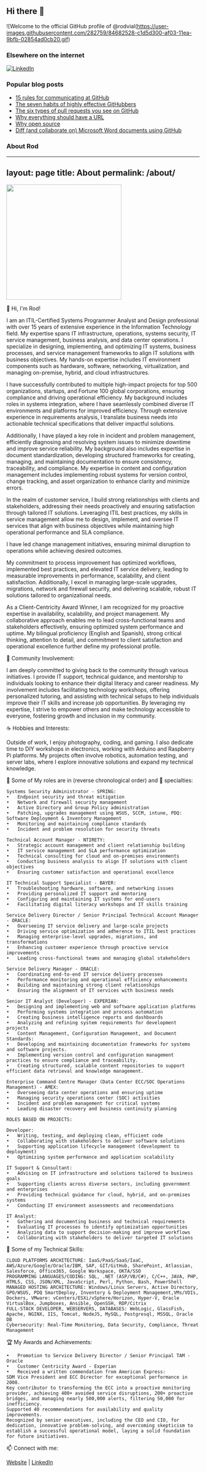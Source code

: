 ## Hi there 👋

<!--
**rodvial/rodvial** is a ✨ _special_ ✨ repository because its `README.md` (this file) appears on your GitHub profile.

Here are some ideas to get you started:

- 🔭 I’m currently working on ...
- 🌱 I’m currently learning ...
- 👯 I’m looking to collaborate on ...
- 🤔 I’m looking for help with ...
- 💬 Ask me about ...
- 📫 How to reach me: ...
- 😄 Pronouns: ...
- ⚡ Fun fact: ...
-->
<!-- markdownlint-disable MD041 -->
![Welcome to the official GitHub profile of @rodvial(https://user-images.githubusercontent.com/282759/84682528-c1d5d300-af03-11ea-9bfb-02854ad0cb20.gif)

### Elsewhere on the internet

[![LinkedIn](https://user-images.githubusercontent.com/282759/84680162-4161a300-af00-11ea-912c-8f32e5cc1676.png)](https://linkedin.com/in/rodvial)

### Popular blog posts

* [15 rules for communicating at GitHub](https://ben.balter.com/2014/11/06/rules-of-communicating-at-github/)
* [The seven habits of highly effective GitHubbers](https://ben.balter.com/2016/09/13/seven-habits-of-highly-effective-githubbers/)
* [The six types of pull requests you see on GitHub](https://ben.balter.com/2015/12/08/types-of-pull-requests/)
* [Why everything should have a URL](https://ben.balter.com/2015/11/12/why-urls/)
* [Why open source](https://ben.balter.com/2015/11/23/why-open-source/)
* [Diff (and collaborate on) Microsoft Word documents using GitHub](https://ben.balter.com/2015/02/06/word-diff/)

### About Rod

<!-- markdownlint-disable MD013 -->
---
layout: page
title: About
permalink: /about/
---

<img src="https://rodvial.github.io/images/ezgif-1-105bf6edd8.png" width="300" height="300"/>

👋 Hi, I'm Rod!

I am an ITIL-Certified Systems Programmer Analyst and Design professional with over 15 years of extensive experience in the Information Technology field. My expertise spans IT infrastructure, operations, systems security, IT service management, business analysis, and data center operations. I specialize in designing, implementing, and optimizing IT systems, business processes, and service management frameworks to align IT solutions with business objectives. My hands-on expertise includes IT environment components such as hardware, software, networking, virtualization, and managing on-premise, hybrid, and cloud infrastructures.

I have successfully contributed to multiple high-impact projects for top 500 organizations, startups, and Fortune 100 global corporations, ensuring compliance and driving operational efficiency. My background includes roles in systems integration, where I have seamlessly combined diverse IT environments and platforms for improved efficiency. Through extensive experience in requirements analysis, I translate business needs into actionable technical specifications that deliver impactful solutions.

Additionally, I have played a key role in incident and problem management, efficiently diagnosing and resolving system issues to minimize downtime and improve service reliability. My background also includes expertise in document standardization, developing structured frameworks for creating, managing, and maintaining documentation to ensure consistency, traceability, and compliance. My expertise in content and configuration management includes implementing robust systems for version control, change tracking, and asset organization to enhance clarity and minimize errors.

In the realm of customer service, I build strong relationships with clients and stakeholders, addressing their needs proactively and ensuring satisfaction through tailored IT solutions. Leveraging ITIL best practices, my skills in service management allow me to design, implement, and oversee IT services that align with business objectives while maintaining high operational performance and SLA compliance.

I have led change management initiatives, ensuring minimal disruption to operations while achieving desired outcomes.

My commitment to process improvement has optimized workflows, implemented best practices, and elevated IT service delivery, leading to measurable improvements in performance, scalability, and client satisfaction. Additionally, I excel in managing large-scale upgrades, migrations, network and firewall security, and delivering scalable, robust IT solutions tailored to organizational needs.

As a Client-Centricity Award Winner, I am recognized for my proactive expertise in availability, scalability, and project management. My collaborative approach enables me to lead cross-functional teams and stakeholders effectively, ensuring optimized system performance and uptime. My bilingual proficiency (English and Spanish), strong critical thinking, attention to detail, and commitment to client satisfaction and operational excellence further define my professional profile.

💒 Community Involvement:

I am deeply committed to giving back to the community through various initiatives. I provide IT support, technical guidance, and mentorship to individuals looking to enhance their digital literacy and career readiness. My involvement includes facilitating technology workshops, offering personalized tutoring, and assisting with technical setups to help individuals improve their IT skills and increase job opportunities. By leveraging my expertise, I strive to empower others and make technology accessible to everyone, fostering growth and inclusion in my community.

☕ Hobbies and Interests:

Outside of work, I enjoy photography, coding, and gaming. I also dedicate time to DIY workshops in electronics, working with Arduino and Raspberry Pi platforms. My projects often involve robotics, automation testing, and server labs, where I explore innovative solutions and expand my technical knowledge.

🚀 Some of My roles are in (reverse chronological order) and 💼 specialties:

    Systems Security Administrator - SPRING:
    •	Endpoint security and threat mitigation
    •	Network and firewall security management
    •	Active Directory and Group Policy administration
    •	Patching, upgrades management using WSUS, SCCM, intune, PDQ: Software Deployment & Inventory Management
    •	Monitoring and maintaining compliance standards
    •	Incident and problem resolution for security threats
    
    Technical Account Manager - NTIRETY:
    •	Strategic account management and client relationship building
    •	IT service management and SLA performance optimization
    •	Technical consulting for cloud and on-premises environments
    •	Conducting business analysis to align IT solutions with client objectives
    •	Ensuring customer satisfaction and operational excellence
    
    IT Technical Support Specialist - BAYER:
    •	Troubleshooting hardware, software, and networking issues
    •	Providing personalized IT support and mentoring
    •	Configuring and maintaining IT systems for end-users
    •	Facilitating digital literacy workshops and IT skills training
    
    Service Delivery Director / Senior Principal Technical Account Manager - ORACLE:
    •	Overseeing IT service delivery and large-scale projects
    •	Driving service optimization and adherence to ITIL best practices
    •	Managing enterprise-level upgrades, migrations, and transformations
    •	Enhancing customer experience through proactive service improvements
    •	Leading cross-functional teams and managing global stakeholders
    
    Service Delivery Manager - ORACLE:
    •	Coordinating end-to-end IT service delivery processes
    •	Performance monitoring and operational efficiency enhancements
    •	Building and maintaining strong client relationships
    •	Ensuring the alignment of IT services with business needs
    
    Senior IT Analyst (Developer) - EXPERIAN:
    •	Designing and implementing web and software application platforms
    •	Performing systems integration and process automation
    •	Creating business intelligence reports and dashboards
    •	Analyzing and refining system requirements for development projects
    •	Content Management, Configuration Management, and Document Standards:
    •	Developing and maintaining documentation frameworks for systems and software projects.
    •	Implementing version control and configuration management practices to ensure compliance and traceability.
    •	Creating structured, scalable content repositories to support efficient data retrieval and knowledge management.
    
    Enterprise Command Centre Manager (Data Center ECC/SOC Operations Management) - AMEX:
    •	Overseeing data center operations and ensuring uptime
    •	Managing security operations center (SOC) activities
    •	Incident and problem management for critical systems
    •	Leading disaster recovery and business continuity planning
    
    ROLES BASED ON PROJECTS:
    
    Developer:
    •	Writing, testing, and deploying clean, efficient code
    •	Collaborating with stakeholders to deliver software solutions
    •	Supporting application lifecycle management (development to deployment)
    •	Optimizing system performance and application scalability
    
    IT Support & Consultant:
    •	Advising on IT infrastructure and solutions tailored to business goals
    •	Supporting clients across diverse sectors, including government and enterprises
    •	Providing technical guidance for cloud, hybrid, and on-premises systems
    •	Conducting IT environment assessments and recommendations
    
    IT Analyst:
    •	Gathering and documenting business and technical requirements 
    •	Evaluating IT processes to identify optimization opportunities
    •	Analyzing data to support decision-making and improve workflows
    •	Collaborating with stakeholders to deliver targeted IT solutions   

🔧 Some of my Technical Skills:

    CLOUD PLATFORMS ARCHITECTURE: IaaS/PaaS/SaaS/IaaC, AWS/Azure/Google/Oracle/IBM, SAP, GIT/GitHub, SharePoint, Atlassian, Salesforce, Office365, Google Workspace, OKTA/SSO
    PROGRAMMING LANGUAGES/CODING: SQL, .NET (ASP/VB/C#), C/C++, JAVA, PHP, HTML5, CSS, JSON/XML, JavaScript, Perl, Python, Bash, PowerShell
    MANAGED HOSTING ARCHITECTURE: Windows/Linux Servers, Active Directory, GPO/WSUS, PDQ SmartDeploy, Inventory & Deployment Management,VMs/VDIs, Dockers, VMware: vCenters/ESXi/vSphere/Horizon, Hyper-V, Oracle VirtualBox, Jumpboxes, Ansible, OpenSSH, RDP/Citrix
    FULL-STACK DEVELOPER, WEBSERVERS, DATABASES: WebLogic, GlassFish, Apache, NGINX, IIS, Tomcat, NodeJS, MySQL, Postgresql, MSSQL, Oracle DB
    Cybersecurity: Real-Time Monitoring, Data Security, Compliance, Threat Management

🏆 My Awards and Achievements:

    •	Promotion to Service Delivery Director / Senior Principal TAM - Oracle
    •	Customer Centricity Award - Experian
    •	Received a written commendation from American Express:
    SDM Vice President and ECC Director for exceptional performance in 2008. 
    Key contributor to transforming the ECC into a proactive monitoring provider, achieving 400+ avoided service disruptions, 200+ proactive bridges, and managing nearly 500,000 alerts, filtering 50,000 for inefficiency. 
    Supported 40 recommendations for availability and quality improvements. 
    Recognized by senior executives, including the CEO and CIO, for dedication, innovative problem-solving, and overcoming skepticism to establish a successful operational model, laying a solid foundation for future initiatives.
    

📫 Connect with me:

[Website](https://rodvial.github.io) | [LinkedIn](https://linkedin.com/in/rodvial)
